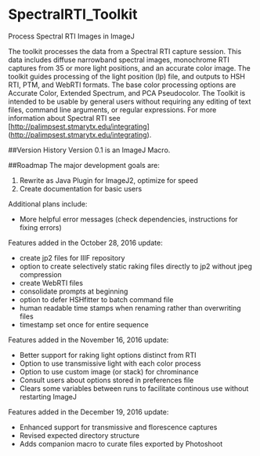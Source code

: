 # SpectralRTI_Toolkit
Process Spectral RTI Images in ImageJ

The toolkit processes the data from a Spectral RTI capture session. This data includes diffuse narrowband spectral images, monochrome RTI captures from 35 or more light positions, and an accurate color image. The toolkit guides processing of the light position (lp) file, and outputs to HSH RTI, PTM, and WebRTI formats. The base color processing options are Accurate Color, Extended Spectrum, and PCA Pseudocolor. The Toolkit is intended to be usable by general users without requiring any editing of text files, command line arguments, or regular expressions. For more information about Spectral RTI see [http://palimpsest.stmarytx.edu/integrating] (http://palimpsest.stmarytx.edu/integrating). 

##Version History 
Version 0.1 is an ImageJ Macro.  

##Roadmap
The major development goals are: 

1. Rewrite as Java Plugin for ImageJ2, optimize for speed
2. Create documentation for basic users 

Additional plans include: 
* More helpful error messages (check dependencies, instructions for fixing errors)

Features added in the October 28, 2016 update:

* create jp2 files for IIIF repository
* option to create selectively static raking files directly to jp2 without jpeg compression 
* create WebRTI files
* consolidate prompts at beginning
* option to defer HSHfitter to batch command file
* human readable time stamps when renaming rather than overwriting files
* timestamp set once for entire sequence

Features added in the November 16, 2016 update:

* Better support for raking light options distinct from RTI
* Option to use transmissive light with each color process
* Option to use custom image (or stack) for chrominance
* Consult users about options stored in preferences file 
* Clears some variables between runs to facilitate continous use without restarting ImageJ

Features added in the December 19, 2016 update: 

* Enhanced support for transmissive and florescence captures
* Revised expected directory structure
* Adds companion macro to curate files exported by Photoshoot
